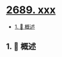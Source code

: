 # [2689. xxx](https://github.com/Tdahuyou/TNotes.leetcode/tree/main/notes/2689.%20xxx)

<!-- region:toc -->

- [1. 📝 概述](#1--概述)

<!-- endregion:toc -->

## 1. 📝 概述
